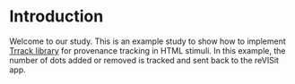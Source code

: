 # Introduction

Welcome to our study. This is an example study to show how to implement [Trrack library](https://apps.vdl.sci.utah.edu/trrack) for provenance tracking in HTML stimuli. In this example, the number of dots added or removed is tracked and sent back to the reVISit app.

